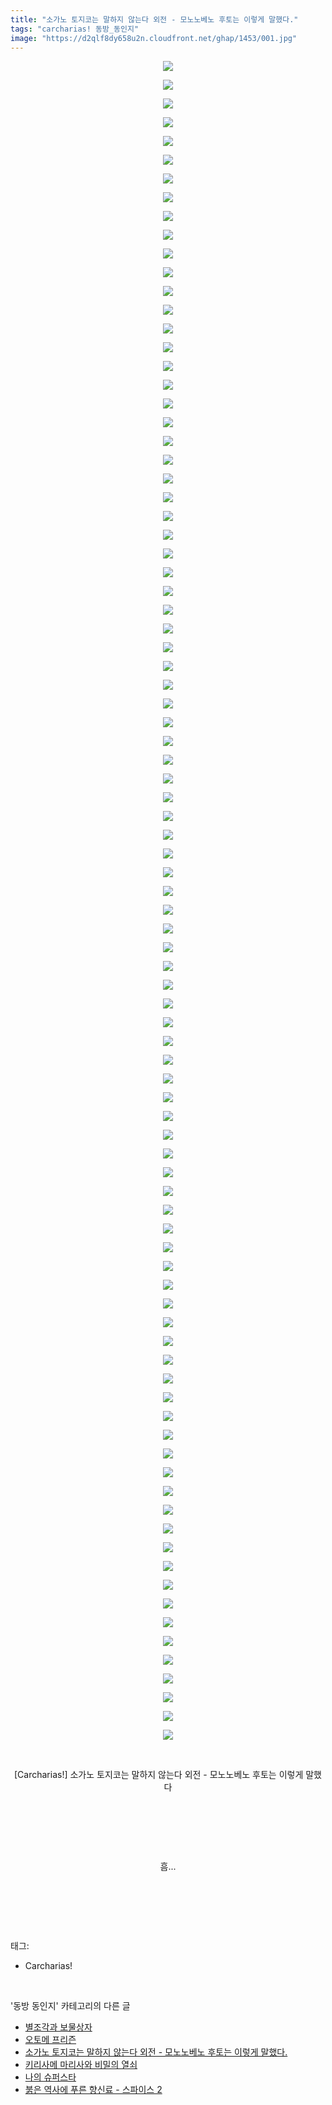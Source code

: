```yaml
---
title: "소가노 토지코는 말하지 않는다 외전 - 모노노베노 후토는 이렇게 말했다."
tags: "carcharias! 동방_동인지"
image: "https://d2qlf8dy658u2n.cloudfront.net/ghap/1453/001.jpg"
---
```

<div class="article">
<p style="text-align: center; clear: none; float: none;"><img src="{{ site.imgserver12 }}/ghap/1453/001.jpg"/></p>
<p style="text-align: center; clear: none; float: none;"><img src="{{ site.imgserver12 }}/ghap/1453/002.jpg"/></p>
<p style="text-align: center; clear: none; float: none;"><img src="{{ site.imgserver12 }}/ghap/1453/003.jpg"/></p>
<p style="text-align: center; clear: none; float: none;"><img src="{{ site.imgserver12 }}/ghap/1453/004.jpg"/></p>
<p style="text-align: center; clear: none; float: none;"><img src="{{ site.imgserver12 }}/ghap/1453/005.jpg"/></p>
<p style="text-align: center; clear: none; float: none;"><img src="{{ site.imgserver12 }}/ghap/1453/006.jpg"/></p>
<p style="text-align: center; clear: none; float: none;"><img src="{{ site.imgserver12 }}/ghap/1453/007.jpg"/></p>
<p style="text-align: center; clear: none; float: none;"><img src="{{ site.imgserver12 }}/ghap/1453/008.jpg"/></p>
<p style="text-align: center; clear: none; float: none;"><img src="{{ site.imgserver12 }}/ghap/1453/009.jpg"/></p>
<p style="text-align: center; clear: none; float: none;"><img src="{{ site.imgserver12 }}/ghap/1453/010.jpg"/></p>
<p style="text-align: center; clear: none; float: none;"><img src="{{ site.imgserver12 }}/ghap/1453/011.jpg"/></p>
<p style="text-align: center; clear: none; float: none;"><img src="{{ site.imgserver12 }}/ghap/1453/012.jpg"/></p>
<p style="text-align: center; clear: none; float: none;"><img src="{{ site.imgserver12 }}/ghap/1453/013.jpg"/></p>
<p style="text-align: center; clear: none; float: none;"><img src="{{ site.imgserver12 }}/ghap/1453/014.jpg"/></p>
<p style="text-align: center; clear: none; float: none;"><img src="{{ site.imgserver12 }}/ghap/1453/015.jpg"/></p>
<p style="text-align: center; clear: none; float: none;"><img src="{{ site.imgserver12 }}/ghap/1453/016.jpg"/></p>
<p style="text-align: center; clear: none; float: none;"><img src="{{ site.imgserver12 }}/ghap/1453/017.jpg"/></p>
<p style="text-align: center; clear: none; float: none;"><img src="{{ site.imgserver12 }}/ghap/1453/018.jpg"/></p>
<p style="text-align: center; clear: none; float: none;"><img src="{{ site.imgserver12 }}/ghap/1453/019.jpg"/></p>
<p style="text-align: center; clear: none; float: none;"><img src="{{ site.imgserver12 }}/ghap/1453/020.jpg"/></p>
<p style="text-align: center; clear: none; float: none;"><img src="{{ site.imgserver12 }}/ghap/1453/021.jpg"/></p>
<p style="text-align: center; clear: none; float: none;"><img src="{{ site.imgserver12 }}/ghap/1453/022.jpg"/></p>
<p style="text-align: center; clear: none; float: none;"><img src="{{ site.imgserver12 }}/ghap/1453/023.jpg"/></p>
<p style="text-align: center; clear: none; float: none;"><img src="{{ site.imgserver12 }}/ghap/1453/024.jpg"/></p>
<p style="text-align: center; clear: none; float: none;"><img src="{{ site.imgserver12 }}/ghap/1453/025.jpg"/></p>
<p style="text-align: center; clear: none; float: none;"><img src="{{ site.imgserver12 }}/ghap/1453/026.jpg"/></p>
<p style="text-align: center; clear: none; float: none;"><img src="{{ site.imgserver12 }}/ghap/1453/027.jpg"/></p>
<p style="text-align: center; clear: none; float: none;"><img src="{{ site.imgserver12 }}/ghap/1453/028.jpg"/></p>
<p style="text-align: center; clear: none; float: none;"><img src="{{ site.imgserver12 }}/ghap/1453/029.jpg"/></p>
<p style="text-align: center; clear: none; float: none;"><img src="{{ site.imgserver12 }}/ghap/1453/030.jpg"/></p>
<p style="text-align: center; clear: none; float: none;"><img src="{{ site.imgserver12 }}/ghap/1453/031.jpg"/></p>
<p style="text-align: center; clear: none; float: none;"><img src="{{ site.imgserver12 }}/ghap/1453/032.jpg"/></p>
<p style="text-align: center; clear: none; float: none;"><img src="{{ site.imgserver12 }}/ghap/1453/033.jpg"/></p>
<p style="text-align: center; clear: none; float: none;"><img src="{{ site.imgserver12 }}/ghap/1453/034.jpg"/></p>
<p style="text-align: center; clear: none; float: none;"><img src="{{ site.imgserver12 }}/ghap/1453/035.jpg"/></p>
<p style="text-align: center; clear: none; float: none;"><img src="{{ site.imgserver12 }}/ghap/1453/036.jpg"/></p>
<p style="text-align: center; clear: none; float: none;"><img src="{{ site.imgserver12 }}/ghap/1453/037.jpg"/></p>
<p style="text-align: center; clear: none; float: none;"><img src="{{ site.imgserver12 }}/ghap/1453/038.jpg"/></p>
<p style="text-align: center; clear: none; float: none;"><img src="{{ site.imgserver12 }}/ghap/1453/039.jpg"/></p>
<p style="text-align: center; clear: none; float: none;"><img src="{{ site.imgserver12 }}/ghap/1453/040.jpg"/></p>
<p style="text-align: center; clear: none; float: none;"><img src="{{ site.imgserver12 }}/ghap/1453/041.jpg"/></p>
<p style="text-align: center; clear: none; float: none;"><img src="{{ site.imgserver12 }}/ghap/1453/042.jpg"/></p>
<p style="text-align: center; clear: none; float: none;"><img src="{{ site.imgserver12 }}/ghap/1453/043.jpg"/></p>
<p style="text-align: center; clear: none; float: none;"><img src="{{ site.imgserver12 }}/ghap/1453/044.jpg"/></p>
<p style="text-align: center; clear: none; float: none;"><img src="{{ site.imgserver12 }}/ghap/1453/045.jpg"/></p>
<p style="text-align: center; clear: none; float: none;"><img src="{{ site.imgserver12 }}/ghap/1453/046.jpg"/></p>
<p style="text-align: center; clear: none; float: none;"><img src="{{ site.imgserver12 }}/ghap/1453/047.jpg"/></p>
<p style="text-align: center; clear: none; float: none;"><img src="{{ site.imgserver12 }}/ghap/1453/048.jpg"/></p>
<p style="text-align: center; clear: none; float: none;"><img src="{{ site.imgserver12 }}/ghap/1453/049.jpg"/></p>
<p style="text-align: center; clear: none; float: none;"><img src="{{ site.imgserver12 }}/ghap/1453/050.jpg"/></p>
<p style="text-align: center; clear: none; float: none;"><img src="{{ site.imgserver12 }}/ghap/1453/051.jpg"/></p>
<p style="text-align: center; clear: none; float: none;"><img src="{{ site.imgserver12 }}/ghap/1453/052.jpg"/></p>
<p style="text-align: center; clear: none; float: none;"><img src="{{ site.imgserver12 }}/ghap/1453/053.jpg"/></p>
<p style="text-align: center; clear: none; float: none;"><img src="{{ site.imgserver12 }}/ghap/1453/054.jpg"/></p>
<p style="text-align: center; clear: none; float: none;"><img src="{{ site.imgserver12 }}/ghap/1453/055.jpg"/></p>
<p style="text-align: center; clear: none; float: none;"><img src="{{ site.imgserver12 }}/ghap/1453/056.jpg"/></p>
<p style="text-align: center; clear: none; float: none;"><img src="{{ site.imgserver12 }}/ghap/1453/057.jpg"/></p>
<p style="text-align: center; clear: none; float: none;"><img src="{{ site.imgserver12 }}/ghap/1453/058.jpg"/></p>
<p style="text-align: center; clear: none; float: none;"><img src="{{ site.imgserver12 }}/ghap/1453/059.jpg"/></p>
<p style="text-align: center; clear: none; float: none;"><img src="{{ site.imgserver12 }}/ghap/1453/060.jpg"/></p>
<p style="text-align: center; clear: none; float: none;"><img src="{{ site.imgserver12 }}/ghap/1453/061.jpg"/></p>
<p style="text-align: center; clear: none; float: none;"><img src="{{ site.imgserver12 }}/ghap/1453/062.jpg"/></p>
<p style="text-align: center; clear: none; float: none;"><img src="{{ site.imgserver12 }}/ghap/1453/063.jpg"/></p>
<p style="text-align: center; clear: none; float: none;"><img src="{{ site.imgserver12 }}/ghap/1453/064.jpg"/></p>
<p style="text-align: center; clear: none; float: none;"><img src="{{ site.imgserver12 }}/ghap/1453/065.jpg"/></p>
<p style="text-align: center; clear: none; float: none;"><img src="{{ site.imgserver12 }}/ghap/1453/066.jpg"/></p>
<p style="text-align: center; clear: none; float: none;"><img src="{{ site.imgserver12 }}/ghap/1453/067.jpg"/></p>
<p style="text-align: center; clear: none; float: none;"><img src="{{ site.imgserver12 }}/ghap/1453/068.jpg"/></p>
<p style="text-align: center; clear: none; float: none;"><img src="{{ site.imgserver12 }}/ghap/1453/069.jpg"/></p>
<p style="text-align: center; clear: none; float: none;"><img src="{{ site.imgserver12 }}/ghap/1453/070.jpg"/></p>
<p style="text-align: center; clear: none; float: none;"><img src="{{ site.imgserver12 }}/ghap/1453/071.jpg"/></p>
<p style="text-align: center; clear: none; float: none;"><img src="{{ site.imgserver12 }}/ghap/1453/072.jpg"/></p>
<p style="text-align: center; clear: none; float: none;"><img src="{{ site.imgserver12 }}/ghap/1453/073.jpg"/></p>
<p style="text-align: center; clear: none; float: none;"><img src="{{ site.imgserver12 }}/ghap/1453/074.jpg"/></p>
<p style="text-align: center; clear: none; float: none;"><img src="{{ site.imgserver12 }}/ghap/1453/075.jpg"/></p>
<p style="text-align: center; clear: none; float: none;"><img src="{{ site.imgserver12 }}/ghap/1453/076.jpg"/></p>
<p style="text-align: center; clear: none; float: none;"><img src="{{ site.imgserver12 }}/ghap/1453/077.jpg"/></p>
<p style="text-align: center; clear: none; float: none;"><img src="{{ site.imgserver12 }}/ghap/1453/078.jpg"/></p>
<p style="text-align: center; clear: none; float: none;"><img src="{{ site.imgserver12 }}/ghap/1453/079.jpg"/></p>
<p style="text-align: center; clear: none; float: none;"><img src="{{ site.imgserver12 }}/ghap/1453/080.jpg"/></p>
<p style="text-align: center; clear: none; float: none;"><img src="{{ site.imgserver12 }}/ghap/1453/081.jpg"/></p>
<p style="text-align: center; clear: none; float: none;"><img src="{{ site.imgserver12 }}/ghap/1453/082.jpg"/></p>
<p style="text-align: center; clear: none; float: none;"><img src="{{ site.imgserver12 }}/ghap/1453/083.jpg"/></p>
<p style="text-align: center; clear: none; float: none;"><img src="{{ site.imgserver12 }}/ghap/1453/084.jpg"/></p>
<p style="text-align: center; clear: none; float: none;"><img src="{{ site.imgserver12 }}/ghap/1453/085.jpg"/></p>
<p style="text-align: center; clear: none; float: none;"><img src="{{ site.imgserver12 }}/ghap/1453/086.jpg"/></p>
<p style="text-align: center; clear: none; float: none;"><img src="{{ site.imgserver12 }}/ghap/1453/087.jpg"/></p>
<p style="text-align: center; clear: none; float: none;"><img src="{{ site.imgserver12 }}/ghap/1453/088.jpg"/></p>
<p style="text-align: center; clear: none; float: none;"><img src="{{ site.imgserver12 }}/ghap/1453/089.jpg"/></p>
<p style="text-align: center; clear: none; float: none;"><img src="{{ site.imgserver12 }}/ghap/1453/090.jpg"/></p>
<p style="text-align: center; clear: none; float: none;"><br/></p>
<p style="text-align: center; clear: none; float: none;">[Carcharias!] 소가노 토지코는 말하지 않는다 외전 - 모노노베노 후토는 이렇게 말했다</p>
<p style="text-align: center; clear: none; float: none;"><br/></p>
<p style="text-align: center; clear: none; float: none;"><br/></p>
<p style="text-align: center; clear: none; float: none;"><br/></p>
<p style="text-align: center; clear: none; float: none;">흠...</p>
<p style="text-align: center; clear: none; float: none;"><br/></p>
<p><br/></p>
</div><br/>
<div class="tagTrail">
<p>태그: </p>
<ul>
<li>Carcharias!</li>
</ul>
</div><br/>
<div class="another">
<p>'동방 동인지' 카테고리의 다른 글</p>
<ul>
<li><a href="/ghap_1455">별조각과 보물상자</a></li>
<li><a href="/ghap_1454">오토메 프리즌</a></li>
<li><a href="/ghap_1453">소가노 토지코는 말하지 않는다 외전 - 모노노베노 후토는 이렇게 말했다.</a></li>
<li><a href="/ghap_1452">키리사메 마리사와 비밀의 열쇠</a></li>
<li><a href="/ghap_1451">나의 슈퍼스타</a></li>
<li><a href="/ghap_1450">붉은 역사에 푸른 향신료 - 스파이스 2</a></li>
</ul>
</div><br/>
<div class="cb_module cb_fluid">
<div class="cb_wrt cb_profile">
</div><!-- commentList close -->
</div><br/>
